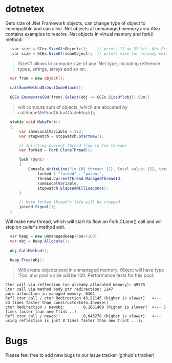 dotnetex
========

Gets size of .Net Framework objects, can change type of object to incompatible and can alloc .Net objects at unmanaged memory area
Also contains examples to resolve .Net objects in virtual memory and fork() method.

```csharp
   var size = GCex.SizeOf<Object>();    // prints 12 on 32-bit .Net Framework;
   var size = GCEx.SizeOf(someObject);  // prints size for already existing object;
```
> SizeOf allows to compute size of any .Net type, including reference types, strings, arrays and so on.

```csharp
  var from = new object();
  
  callSomeMethodOrJustCodeBlock();
  
  GCEx.EnumerateSOH(from).Select(obj => GCEx.SizeOf(obj)).Sum()
```
> will compute sum of objects, which are allocated by callSomeMethodOrJustCodeBlock();

```csharp
  static void MakeFork()
  {
      var sameLocalVariable = 123;
      var stopwatch = Stopwatch.StartNew();

      // Splitting current thread flow to two threads
      var forked = Fork.CloneThread();

      lock (Sync)
      {
          Console.WriteLine("in {0} thread: {1}, local value: {2}, time to enter = {3} ms",
              forked ? "forked" : "parent",
              Thread.CurrentThread.ManagedThreadId,
              sameLocalVariable, 
              stopwatch.ElapsedMilliseconds);
      }

      // Here forked thread's life will be stopped
      joined.Signal();
  }
```

Will make new thread, which will start its flow on Fork.CLone() call and will stop on caller's method exit.

```csharp
  var heap = new UnmanagedHeap<Foo>(100);
  var obj = heap.Allocate();
  
  obj.CallMethod();
  
  heap.Free(obj);
```
> Will create objects pool in unmanaged memory. Object will have type 'Foo' and pool's size will be 100. Performance tests for this pool:
```
Ctor call via reflection (on already allocated memory): 49575
Ctor call via method body ptr redirection: 1147
pure allocation in managed memory: 6162
Refl ctor call / ctor Redirection 43,22145 (higher is slower)   <--- 43 times faster than constructorInfo.Invoke()
ctor Redirection / newobj:        0,1861409 (higher is slower)  <--- 5 times faster than new T(int ..)
Refl ctor call / newobj:          8,045278 (higher is slower)   <--- using reflection is just 8 times faster than new T(int ...);
```

# Bugs

Please feel free to add new bugs to our issue tracker (github's tracker)
